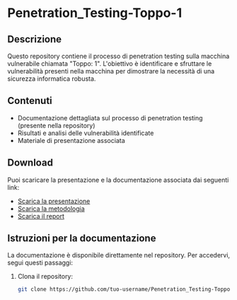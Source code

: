 # Penetration_Testing-Toppo-1

## Descrizione
Questo repository contiene il processo di penetration testing sulla macchina vulnerabile chiamata "Toppo: 1". L'obiettivo è identificare e sfruttare le vulnerabilità presenti nella macchina per dimostrare la necessità di una sicurezza informatica robusta.

## Contenuti
- Documentazione dettagliata sul processo di penetration testing (presente nella repository)
- Risultati e analisi delle vulnerabilità identificate
- Materiale di presentazione associata

## Download
Puoi scaricare la presentazione e la documentazione associata dai seguenti link:

- [Scarica la presentazione](https://drive.google.com/uc?export=download&id=1iN4z4zR4gS5cZk4qGXlZ0ijzmXS8RQJ2)
- [Scarica la metodologia](https://drive.google.com/uc?export=download&id=1LPpWTqhXgKT_a13ljPuLBgpxklfiCIxM)
- [Scarica il report](https://drive.google.com/uc?export=download&id=1rl8tZNwn3fm_6j3MxY-gxs6Vfts6ap5N)

## Istruzioni per la documentazione
La documentazione è disponibile direttamente nel repository. Per accedervi, segui questi passaggi:

1. Clona il repository:
   ```bash
   git clone https://github.com/tuo-username/Penetration_Testing-Toppo-1.git
